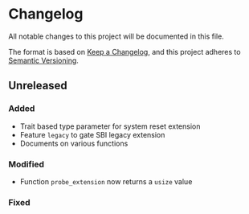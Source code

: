 # Changelog

All notable changes to this project will be documented in this file.

The format is based on [Keep a Changelog](https://keepachangelog.com/en/1.0.0/), and this project adheres
to [Semantic Versioning](https://semver.org/spec/v2.0.0.html).

## Unreleased

### Added

- Trait based type parameter for system reset extension
- Feature `legacy` to gate SBI legacy extension
- Documents on various functions

### Modified

- Function `probe_extension` now returns a `usize` value

### Fixed

[Unreleased]: https://github.com/rustsbi/rustsbi/compare/v0.0.1...HEAD
[0.0.1]: https://github.com/rustsbi/rustsbi/releases/tag/v0.0.1
